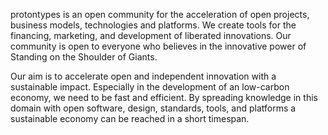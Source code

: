 protontypes is an open community for the acceleration of open projects, business models, technologies and platforms. We create tools for the financing, marketing, and development of liberated innovations. Our community is open to everyone who believes in the innovative power of Standing on the Shoulder of Giants.

Our aim is to accelerate open and independent innovation with a sustainable impact.
Especially in the development of an low-carbon economy, we need to be fast and efficient. By spreading knowledge in this domain with open software, design, standards, tools, and platforms a sustainable economy can be reached in a short timespan.
